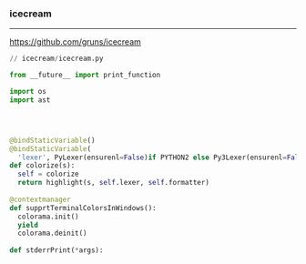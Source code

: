 ### icecream
---
https://github.com/gruns/icecream

```py
// icecream/icecream.py

from __future__ import print_function

import os
import ast




@bindStaticVariable()
@bindStaticVariable(
  'lexer', PyLexer(ensurenl=False)if PYTHON2 else Py3Lexer(ensurenl=False))
def colorize(s):
  self = colorize
  return highlight(s, self.lexer, self.formatter)
  
@contextmanager
def supprtTerminalColorsInWindows():
  colorama.init()
  yield
  colorama.deinit()
  
def stderrPrint(*args):






```

```
```

```
```

